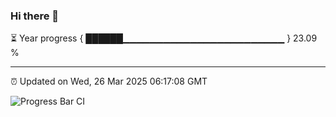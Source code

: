 ### Hi there 👋

⏳ Year progress { ██████▁▁▁▁▁▁▁▁▁▁▁▁▁▁▁▁▁▁▁▁▁▁▁▁ } 23.09 %

---

⏰ Updated on Wed, 26 Mar 2025 06:17:08 GMT

![Progress Bar CI](https://github.com/code-lakshay/GitHub-Actions-Demo/workflows/Progress%20Bar%20CI/badge.svg)
